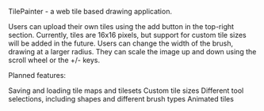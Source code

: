 TilePainter - a web tile based drawing application.

Users can upload their own tiles using the add button in the top-right section.
Currently, tiles are 16x16 pixels, but support for custom tile sizes will be added 
in the future. 
Users can change the width of the brush, drawing at a larger radius. They can
scale the image up and down using the scroll wheel or the +/- keys. 

Planned features:

Saving and loading tile maps and tilesets
Custom tile sizes
Different tool selections, including shapes and different brush types
Animated tiles
